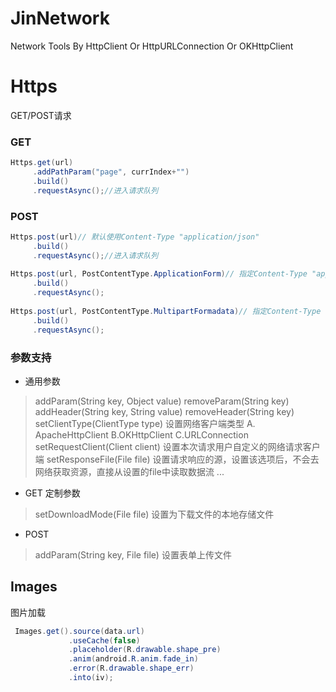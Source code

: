 # JinNetwork
Network Tools By HttpClient Or HttpURLConnection Or OKHttpClient

# Https 
GET/POST请求
### GET
```java
Https.get(url)
     .addPathParam("page", currIndex+"")
     .build()
     .requestAsync();//进入请求队列
```
### POST
```Java
Https.post(url)// 默认使用Content-Type "application/json"
     .build()
     .requestAsync();//进入请求队列
     
Https.post(url, PostContentType.ApplicationForm)// 指定Content-Type "application/x-www-form-urlencoded"
     .build()
     .requestAsync();
   
Https.post(url, PostContentType.MultipartFormadata)// 指定Content-Type "multipart/form-data"
     .build()
     .requestAsync();
```

### 参数支持
* 通用参数
> addParam(String key, Object value)
> removeParam(String key)
> addHeader(String key, String value)
> removeHeader(String key)
> setClientType(ClientType type) 设置网络客户端类型 A. ApacheHttpClient B.OKHttpClient C.URLConnection
> setRequestClient(Client client) 设置本次请求用户自定义的网络请求客户端
> setResponseFile(File file) 设置请求响应的源，设置该选项后，不会去网络获取资源，直接从设置的file中读取数据流
> ...
* GET 定制参数 
> setDownloadMode(File file) 设置为下载文件的本地存储文件
* POST
> addParam(String key, File file) 设置表单上传文件
## Images 
图片加载
```Java
 Images.get().source(data.url)
             .useCache(false)
             .placeholder(R.drawable.shape_pre)
             .anim(android.R.anim.fade_in)
             .error(R.drawable.shape_err)
             .into(iv);
```

  
